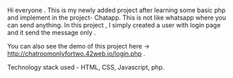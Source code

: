 Hi everyone . This is my newly added project after learning some basic php and implement in the project- Chatapp. 
This is not like whatsapp where you can send anything. In this project , I simply created a user with login page and it send the message only . 

You can also see the demo of this project here -> 
http://chatroomonlyfortwo.42web.io/login.php .

Technology stack used - HTML, CSS, Javascript, php.

